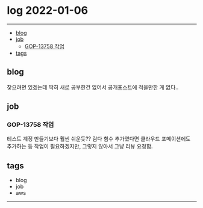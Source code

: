 # log 2022-01-06

--------------------------

- [blog](#blog)
- [job](#job)
  - [GOP-13758 작업](#gop-13758-작업)
- [tags](#tags)

## blog

찾으려면 있겠는데 딱히 새로 공부한건 없어서 공개포스트에 적을만한 게 없다..


## job

### GOP-13758 작업

테스트 계정 만들기보다 훨씬 쉬운듯?? 람다 함수 추가였다면 클라우드 포메이션에도 추가하는 등 작업이 필요하겠지만, 그렇지 않아서 그냥 리뷰 요청함.


## tags
- blog
- job
- aws

--------------------------

